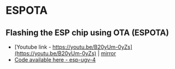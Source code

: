 # ESPOTA

## Flashing the ESP chip using OTA (ESPOTA)

- [Youtube link - https://youtu.be/B20yUm-0yZs](https://youtu.be/B20yUm-0yZs) | [mirror](https://y.com.cm/watch?v=B20yUm-0yZs)
- [Code available here - esp-ugv-4](https://github.com/tnfssc/IITH_EE5161_Jan2022/tree/main/codes/esp-ugv-4)
